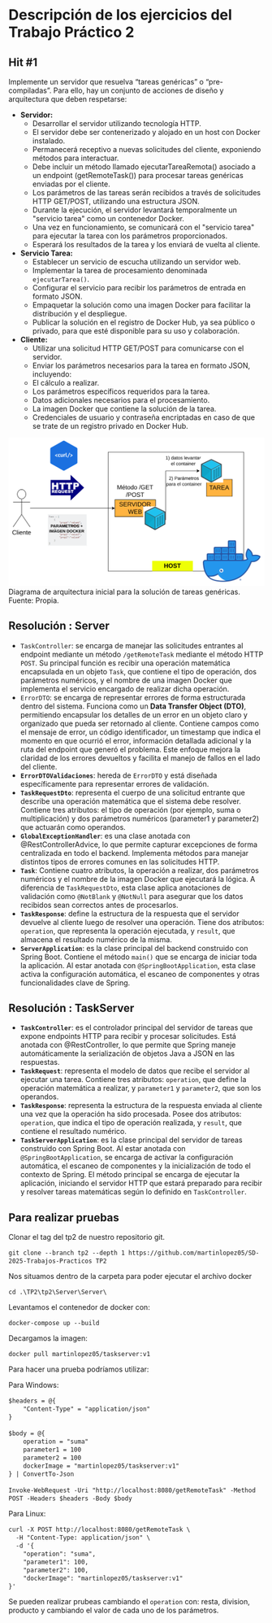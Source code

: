 # Descripción de los ejercicios del Trabajo Práctico 2

## Hit #1

Implemente un servidor que resuelva “tareas genéricas” o “pre-compiladas”. Para ello, hay un conjunto de acciones de diseño y arquitectura que deben respetarse:

- **Servidor:**
  - Desarrollar el servidor utilizando tecnología HTTP.
  - El servidor debe ser contenerizado y alojado en un host con Docker instalado.
  - Permanecerá receptivo a nuevas solicitudes del cliente, exponiendo métodos para interactuar.
  - Debe incluir un método llamado ejecutarTareaRemota() asociado a un endpoint (getRemoteTask()) para procesar tareas genéricas enviadas por el cliente.
  - Los parámetros de las tareas serán recibidos a través de solicitudes HTTP GET/POST, utilizando una estructura JSON.
  - Durante la ejecución, el servidor levantará temporalmente un "servicio tarea" como un contenedor Docker.
  - Una vez en funcionamiento, se comunicará con el "servicio tarea" para ejecutar la tarea con los parámetros proporcionados.
  - Esperará los resultados de la tarea y los enviará de vuelta al cliente.
- **Servicio Tarea:**
  - Establecer un servicio de escucha utilizando un servidor web.
  - Implementar la tarea de procesamiento denominada ```ejecutarTarea()```.
  - Configurar el servicio para recibir los parámetros de entrada en formato JSON.
  - Empaquetar la solución como una imagen Docker para facilitar la distribución y el despliegue.
  - Publicar la solución en el registro de Docker Hub, ya sea público o privado, para que esté disponible para su uso y colaboración.
- **Cliente:**
  - Utilizar una solicitud HTTP GET/POST para comunicarse con el servidor.
  - Enviar los parámetros necesarios para la tarea en formato JSON, incluyendo:
  - El cálculo a realizar.
  - Los parámetros específicos requeridos para la tarea.
  - Datos adicionales necesarios para el procesamiento.
  - La imagen Docker que contiene la solución de la tarea.
  - Credenciales de usuario y contraseña encriptadas en caso de que se trate de un registro privado en Docker Hub.

![alt text](image.png)
Diagrama de arquitectura inicial para la solución de tareas genéricas. Fuente: Propia.

## Resolución : Server

- ```TaskController```: se encarga de manejar las solicitudes entrantes al endpoint mediante un método ```/getRemoteTask``` mediante el método HTTP ```POST```. Su principal función es recibir una operación matemática encapsulada en un objeto ```Task```, que contiene el tipo de operación, dos parámetros numéricos, y el nombre de una imagen Docker que implementa el servicio encargado de realizar dicha operación.
- ```ErrorDTO```: se encarga de representar errores de forma estructurada dentro del sistema. Funciona como un **Data Transfer Object (DTO)**, permitiendo encapsular los detalles de un error en un objeto claro y organizado que pueda ser retornado al cliente. Contiene campos como el mensaje de error, un código identificador, un timestamp que indica el momento en que ocurrió el error, información detallada adicional y la ruta del endpoint que generó el problema. Este enfoque mejora la claridad de los errores devueltos y facilita el manejo de fallos en el lado del cliente.
- **```ErrorDTOValidaciones```**: hereda de ```ErrorDTO``` y está diseñada específicamente para representar errores de validación.
- **```TaskRequestDto```**: representa el cuerpo de una solicitud entrante que describe una operación matemática que el sistema debe resolver. Contiene tres atributos: el tipo de operación (por ejemplo, suma o multiplicación) y dos parámetros numéricos (parameter1 y parameter2) que actuarán como operandos.
- **```GlobalExceptionHandler```**: es una clase anotada con @RestControllerAdvice, lo que permite capturar excepciones de forma centralizada en todo el backend. Implementa métodos para manejar distintos tipos de errores comunes en las solicitudes HTTP.
- **```Task```**: Contiene cuatro atributos, la operación a realizar, dos parámetros numéricos y el nombre de la imagen Docker que ejecutará la lógica. A diferencia de ```TaskRequestDto```, esta clase aplica anotaciones de validación como ```@NotBlank``` y ```@NotNull``` para asegurar que los datos recibidos sean correctos antes de procesarlos.
- **```TaskResponse```**: define la estructura de la respuesta que el servidor devuelve al cliente luego de resolver una operación. Tiene dos atributos: ```operation```, que representa la operación ejecutada, y ```result```, que almacena el resultado numérico de la misma.
- **```ServerApplication```**: es la clase principal del backend construido con Spring Boot. Contiene el método ```main()``` que se encarga de iniciar toda la aplicación. Al estar anotada con ```@SpringBootApplication```, esta clase activa la configuración automática, el escaneo de componentes y otras funcionalidades clave de Spring.

## Resolución : TaskServer

- **```TaskController```**: es el controlador principal del servidor de tareas que expone endpoints HTTP para recibir y procesar solicitudes. Está anotada con @RestController, lo que permite que Spring maneje automáticamente la serialización de objetos Java a JSON en las respuestas.
- **```TaskRequest```**: representa el modelo de datos que recibe el servidor al ejecutar una tarea. Contiene tres atributos: ```operation```, que define la operación matemática a realizar, y ```parameter1``` y ```parameter2```, que son los operandos.
- **```TaskResponse```**: representa la estructura de la respuesta enviada al cliente una vez que la operación ha sido procesada. Posee dos atributos: ```operation```, que indica el tipo de operación realizada, y ```result```, que contiene el resultado numérico.
- **```TaskServerApplication```**: es la clase principal del servidor de tareas construido con Spring Boot. Al estar anotada con ```@SpringBootApplication```, se encarga de activar la configuración automática, el escaneo de componentes y la inicialización de todo el contexto de Spring. El método principal se encarga de ejecutar la aplicación, iniciando el servidor HTTP que estará preparado para recibir y resolver tareas matemáticas según lo definido en ```TaskController```.

## Para realizar pruebas

Clonar el tag del tp2 de nuestro repositorio git.

```git
git clone --branch tp2 --depth 1 https://github.com/martinlopez05/SD-2025-Trabajos-Practicos TP2
```

Nos situamos dentro de la carpeta para poder ejecutar el archivo docker

```git
cd .\TP2\tp2\Server\Server\
```

Levantamos el contenedor de docker con:

```git
docker-compose up --build
```

Decargamos la imagen:

```git
docker pull martinlopez05/taskserver:v1
```

Para hacer una prueba podríamos utilizar:

Para Windows:

```git
$headers = @{
    "Content-Type" = "application/json"
}

$body = @{
    operation = "suma"
    parameter1 = 100
    parameter2 = 100
    dockerImage = "martinlopez05/taskserver:v1"
} | ConvertTo-Json

Invoke-WebRequest -Uri "http://localhost:8080/getRemoteTask" -Method POST -Headers $headers -Body $body
```

Para Linux:

```git
curl -X POST http://localhost:8080/getRemoteTask \
  -H "Content-Type: application/json" \
  -d '{
    "operation": "suma",
    "parameter1": 100,
    "parameter2": 100,
    "dockerImage": "martinlopez05/taskserver:v1"
}'
```

Se pueden realizar prubeas cambiando el ```operation``` con: resta, division, producto y cambiando el valor de cada uno de los parámetros.
